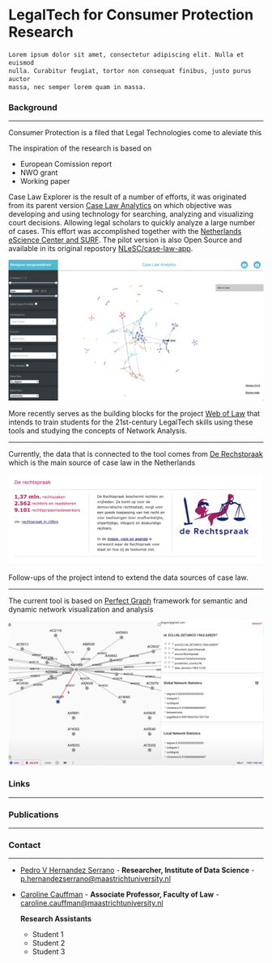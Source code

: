 # LegalTech for Consumer Protection Research

    Lorem ipsum dolor sit amet, consectetur adipiscing elit. Nulla et euismod
    nulla. Curabitur feugiat, tortor non consequat finibus, justo purus auctor
    massa, nec semper lorem quam in massa.


### Background
---

Consumer Protection is a filed that
Legal Technologies come to aleviate this

The inspiration of the research is based on

- European Comission report
- NWO grant
- Working paper


Case Law Explorer is the result of a number of efforts, it was originated from its parent version [Case Law Analytics](https://nlesc.github.io/case-law-app/) on which objective was developing and using technology for searching, analyzing and visualizing court decisions. Allowing legal scholars to quickly analyze a large number of cases. This effort was accomplished together with the [Netherlands eScience Center and SURF](https://www.surf.nl/nieuwe-technologie-versterkt-juridisch-onderzoek). The pilot version is also Open Source and available in its original repostory [NLeSC/case-law-app](https://github.com/NLeSC/case-law-app).

![](assets/appv1.png)

More recently serves as the building blocks for the project [Web of Law](https://www.surf.nl/web-of-law-training-students-for-the-21st-century-using-web-based-network-analysis) that intends to train students for the 21st-century LegalTech skills using these tools and studying the concepts of Network Analysis.

------------------------
Currently, the data that is connected to the tool comes from [De Rechstpraak](https://www.rechtspraak.nl/) which is the main source of case law in the Netherlands 

![](assets/rechstpraak.png)

Follow-ups of the project intend to extend the data sources of case law.

------------------------

The current tool is based on [Perfect Graph](https://sabaturgay.github.io/perfect-graph-docs/) framework for semantic and dynamic network visualization and analysis 

![](assets/perfectgraph.png)


### Links
---

### Publications
---

### Contact
---

- [Pedro V Hernandez Serrano](https://www.maastrichtuniversity.nl/p.hernandezserrano) - **Researcher, Institute of Data Science** - [p.hernandezserrano@maastrichtuniversity.nl](mailto:p.hernandezserrano@maastrichtuniversity.nl)
- [Caroline Cauffman](https://www.maastrichtuniversity.nl/caroline.cauffman) - **Associate Professor, Faculty of Law** - [caroline.cauffman@maastrichtuniversity.nl](mailto:caroline.cauffman@maastrichtuniversity.nl)

    **Research Assistants**
    - Student 1
    - Student 2
    - Student 3

